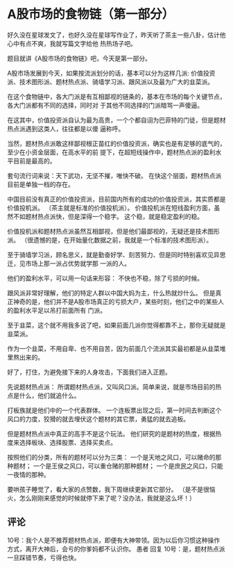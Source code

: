 # A股市场的食物链（第一部分）
[A股市场的食物链]: (https://articles.zsxq.com/id_ohowxw2c47qc.html)
[url]: (https://t.zsxq.com/Aem6EI6)

好久没在星球发文了，也好久没在星球写作业了，昨天听了茶主一些八卦，估计他心中有点不爽，我就写篇文字给他
热热场子吧。

题目就讲《A股市场的食物链》吧，今天是第一部分。

A股市场发展到今天，如果按流派划分的话，基本可以分为这样几派:
价值投资派、技术图形派、题材热点派、骑墙学习派、跟风派以及最为广大的韭菜派。

在这个食物链中，各大门派是有互相鄙视的链条的，基本在市场的每个关键节点，各大门派都有不同的选择，同时对
于其他不同选择的门派暗骂一声傻逼。

在这其中，价值投资派自认为最为高贵，一个个都自诩为巴菲特的门徒，但是题材热点派遇到这类人，往往都是以傻
逼称呼。

当然，题材热点派敢这样鄙视根正苗红的价值投资派，确实也是有足够的底气的，至少在小资金层面，在高水平的前
提下，在超短线操作中，题材热点派的盈利水平目前是最高的。

套句流行词来说：天下武功，无坚不摧，唯快不破。
在快这个层面，题材热点派目前是单独一档的存在。

中国目前没有真正的价值投资派，目前国内所有的成功的价值投资派，其实质都是价值投机派。
（茶主就是标准的价值投机派）。
价值投机派在短线盈利方面，虽然不如题材热点派快，但是深得一个稳字。
这个稳，就是稳定盈利的稳。

价值投机派和题材热点派虽然互相鄙视，但是他们最鄙视的，无疑还是技术图形派。
（很遗憾的是，在开始量化数据之前，我就是一个标准的技术图形派）。

至于骑墙学习派，顾名思义，就是勤奋好学、刻苦努力、但是同时特别喜欢见异思迁，见市场上那一派占优势就学那
一派的人。

他们的盈利水平，可以用一句话来形容：
不快也不稳，除了亏损的时候。

跟风派非常好理解，他们的特定人群以中国大妈为主，什么热就炒什么。
但是真正神奇的是，他们并不是A股市场真正的亏损大户，某些时刻，他们之中的某些人的盈利水平足以吊打前面所有
门派。

至于韭菜，这个就不用我多说了吧，如果前面几派你觉得都靠不上，那你无疑就是韭菜派。

作为一个韭菜，不用自卑、也不用自苦，因为前面几个流派其实最初都是从韭菜堆里熬出来的。

好了，打住，为避免接下来的人身攻击，下面我们进入正题。

先说题材热点派：
所谓题材热点派，又叫风口派。简单来说，就是市场目前的热点是什么，他们就追什么。

打板族就是他们中的一个代表群体。
一个连板票出现之后，第一时间去判断这个风口的力度，狡猾的就去埋伏这个题材的其它票，勇猛的就去追板。

但是题材热点派中真正的高手不是这个玩法。
他们研究的是题材的热度，根据热度来选择板块、选择股票、选择买卖点。

按照他们的分类，所有的题材可以分为三类：
一个是天地之风口，可以赌命的那种题材；
一个是王侯之风口，可以重仓赌的那种题材；
一个是庶民之风口，只能一夜情的那种。

要哄孩子睡觉了，看大家的点赞数，我下周继续更新其它部分。
（是不是很恼火，怎么刚刚来感觉的时候就停下来了呢？没办法，我就是这么坏！）

## 评论
10号：我个人是不推荐题材热点派，即便有大神带领。因为以后你习惯这种操作方式，离开大神后，会亏的你爹妈都不认识你。
愚者 回复 10号：是，题材热点派一旦踩错节奏，亏得也快。